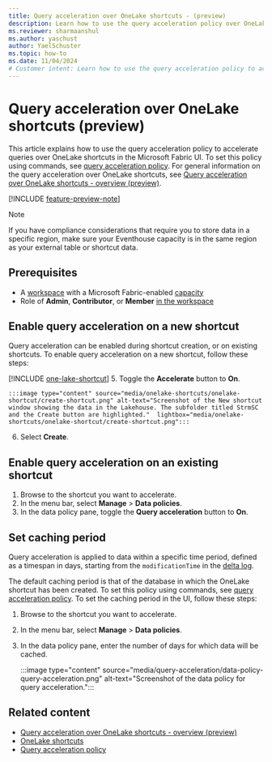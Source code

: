 ```yaml
---
title: Query acceleration over OneLake shortcuts - (preview)
description: Learn how to use the query acceleration policy over OneLake shortcuts to improve query performance and reduce latency for external delta tables.
ms.reviewer: sharmaanshul
ms.author: yaschust
author: YaelSchuster
ms.topic: how-to
ms.date: 11/04/2024
# Customer intent: Learn how to use the query acceleration policy to accelerate queries over shortcuts and external delta tables.
---
```

# Query acceleration over OneLake shortcuts (preview)

This article explains how to use the query acceleration policy to accelerate queries over OneLake shortcuts in the Microsoft Fabric UI. To set this policy using commands, see [query acceleration policy](https://aka.ms/query-acceleration). For general information on the query acceleration over OneLake shortcuts, see [Query acceleration over OneLake shortcuts - overview (preview)](query-acceleration-overview.md).

[!INCLUDE [feature-preview-note](../includes/feature-preview-note.md)]

> [!NOTE]
> If you have compliance considerations that require you to store data in a specific region, make sure your Eventhouse capacity is in the same region as your external table or shortcut data.

## Prerequisites

* A [workspace](../get-started/create-workspaces.md) with a Microsoft Fabric-enabled [capacity](../enterprise/licenses.md#capacity)
* Role of **Admin**, **Contributor**, or **Member** [in the workspace](../get-started/roles-workspaces.md)

## Enable query acceleration on a new shortcut

Query acceleration can be enabled during shortcut creation, or on existing shortcuts. To enable query acceleration on a new shortcut, follow these steps:

[!INCLUDE [one-lake-shortcut](includes/one-lake-shortcut.md)]
5. Toggle the **Accelerate** button to **On**. 

    :::image type="content" source="media/onelake-shortcuts/onelake-shortcut/create-shortcut.png" alt-text="Screenshot of the New shortcut window showing the data in the Lakehouse. The subfolder titled StrmSC and the Create button are highlighted."  lightbox="media/onelake-shortcuts/onelake-shortcut/create-shortcut.png":::

6. Select **Create**.

## Enable query acceleration on an existing shortcut

1. Browse to the shortcut you want to accelerate.
1. In the menu bar, select **Manage** > **Data policies**.
1. In the data policy pane, toggle the **Query acceleration** button to **On**.

## Set caching period

Query acceleration is applied to data within a specific time period, defined as a timespan in days, starting from the `modificationTime` in the [delta log](https://github.com/delta-io/delta/blob/master/PROTOCOL.md#add-file-and-remove-file). 

The default caching period is that of the database in which the OneLake shortcut has been created. To set this policy using commands, see [query acceleration policy](https://aka.ms/query-acceleration). To set the caching period in the UI, follow these steps:

1. Browse to the shortcut you want to accelerate.
1. In the menu bar, select **Manage** > **Data policies**.
1. In the data policy pane, enter the number of days for which data will be cached.

    :::image type="content" source="media/query-acceleration/data-policy-query-acceleration.png" alt-text="Screenshot of the data policy for query acceleration.":::

## Related content

* [Query acceleration over OneLake shortcuts - overview (preview)](query-acceleration-overview.md)
* [OneLake shortcuts](onelake-shortcuts.md)
* [Query acceleration policy](https://aka.ms/query-acceleration)